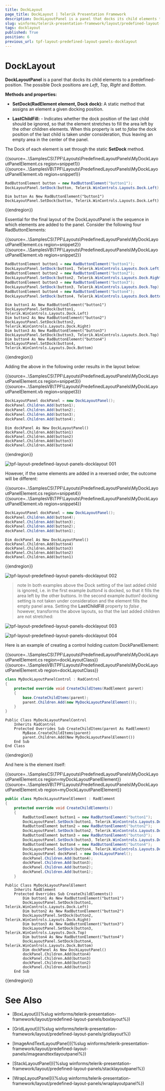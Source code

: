 ```yaml
---
title: DockLayout
page_title: DockLayout | Telerik Presentation Framework
description: DockLayoutPanel is a panel that docks its child elements to a predefined-position.
slug: winforms/telerik-presentation-framework/layout/predefined-layout-panels/docklayout
tags: docklayout
published: True
position: 6
previous_url: tpf-layout-predefined-layout-panels-docklayout
---
```


# DockLayout

__DockLayoutPanel__ is a panel that docks its child elements to a predefined-position. The possible Dock positions are *Left*, *Top*, *Right* and *Bottom*.

__Methods and properties:__

* __SetDock(RadElement element, Dock dock):__ A static method that assigns an element a given docking position.

* __LastChildFill:__ - Indicates whether the dock position of the last child should be ignored, so that the element stretches to fill the area left by the other children elements. When this property is set to *false* the dock position of the last child is taken under consideration, thus leaving an empty area in the center of the panel.

The Dock of each element is set through the static __SetDock__ method.

{{source=..\SamplesCS\TPF\Layouts\PredefinedLayoutPanels\MyDockLayoutPanelElement.cs region=snippet1}} 
{{source=..\SamplesVB\TPF\Layouts\PredefinedLayoutPanels\MyDockLayoutPanelElement.vb region=snippet1}} 

````C#
RadButtonElement button = new RadButtonElement("button1");
DockLayoutPanel.SetDock(button, Telerik.WinControls.Layouts.Dock.Left);

````
````VB.NET
Dim button As New RadButtonElement("button1")
DockLayoutPanel.SetDock(button, Telerik.WinControls.Layouts.Dock.Left)

````

{{endregion}} 

Essential for the final layout of the DockLayoutPanel is the sequence in which elements are added to the panel. Consider the following four RadButtonElements:

{{source=..\SamplesCS\TPF\Layouts\PredefinedLayoutPanels\MyDockLayoutPanelElement.cs region=snippet2}} 
{{source=..\SamplesVB\TPF\Layouts\PredefinedLayoutPanels\MyDockLayoutPanelElement.vb region=snippet2}} 

````C#
RadButtonElement button1 = new RadButtonElement("button1");
DockLayoutPanel.SetDock(button1, Telerik.WinControls.Layouts.Dock.Left);
RadButtonElement button2 = new RadButtonElement("button2");
DockLayoutPanel.SetDock(button2, Telerik.WinControls.Layouts.Dock.Right);
RadButtonElement button3 = new RadButtonElement("button3");
DockLayoutPanel.SetDock(button3, Telerik.WinControls.Layouts.Dock.Top);
RadButtonElement button4 = new RadButtonElement("button4");
DockLayoutPanel.SetDock(button4, Telerik.WinControls.Layouts.Dock.Bottom);

````
````VB.NET
Dim button1 As New RadButtonElement("button1")
DockLayoutPanel.SetDock(button1, Telerik.WinControls.Layouts.Dock.Left)
Dim button2 As New RadButtonElement("button2")
DockLayoutPanel.SetDock(button2, Telerik.WinControls.Layouts.Dock.Right)
Dim button3 As New RadButtonElement("button3")
DockLayoutPanel.SetDock(button3, Telerik.WinControls.Layouts.Dock.Top)
Dim button4 As New RadButtonElement("button4")
DockLayoutPanel.SetDock(button4, Telerik.WinControls.Layouts.Dock.Bottom)

````

{{endregion}} 

Adding the above in the following order results in the layout below:

{{source=..\SamplesCS\TPF\Layouts\PredefinedLayoutPanels\MyDockLayoutPanelElement.cs region=snippet3}} 
{{source=..\SamplesVB\TPF\Layouts\PredefinedLayoutPanels\MyDockLayoutPanelElement.vb region=snippet3}} 

````C#
DockLayoutPanel dockPanel = new DockLayoutPanel();
dockPanel.Children.Add(button1);
dockPanel.Children.Add(button2);
dockPanel.Children.Add(button3);
dockPanel.Children.Add(button4);

````
````VB.NET
Dim dockPanel As New DockLayoutPanel()
dockPanel.Children.Add(button1)
dockPanel.Children.Add(button2)
dockPanel.Children.Add(button3)
dockPanel.Children.Add(button4)

````

{{endregion}} 

![tpf-layout-predefined-layout-panels-docklayout 001](images/tpf-layout-predefined-layout-panels-docklayout001.png)

However, if the same elements are added in a reversed order, the outcome will be different:

{{source=..\SamplesCS\TPF\Layouts\PredefinedLayoutPanels\MyDockLayoutPanelElement.cs region=snippet4}} 
{{source=..\SamplesVB\TPF\Layouts\PredefinedLayoutPanels\MyDockLayoutPanelElement.vb region=snippet4}} 

````C#
DockLayoutPanel dockPanel = new DockLayoutPanel();
dockPanel.Children.Add(button4);
dockPanel.Children.Add(button3);
dockPanel.Children.Add(button2);
dockPanel.Children.Add(button1);

````
````VB.NET
Dim dockPanel As New DockLayoutPanel()
dockPanel.Children.Add(button4)
dockPanel.Children.Add(button3)
dockPanel.Children.Add(button2)
dockPanel.Children.Add(button1)

````

{{endregion}} 

![tpf-layout-predefined-layout-panels-docklayout 002](images/tpf-layout-predefined-layout-panels-docklayout002.png)

>note In both examples above the Dock setting of the last added child is ignored, i.e. in the first example *button4* is docked, so that it fills the area left by the other buttons. In the second example *button1* docking setting is not taken under consideration and the element fills the empty panel area. Setting the __LastChildFill__ property to *false* , however, transforms the above layouts, so that the last added children are not stretched:
>


![tpf-layout-predefined-layout-panels-docklayout 003](images/tpf-layout-predefined-layout-panels-docklayout003.png)

![tpf-layout-predefined-layout-panels-docklayout 004](images/tpf-layout-predefined-layout-panels-docklayout004.png)

Here is an example of creating a control holding custom DockPanelElement:

{{source=..\SamplesCS\TPF\Layouts\PredefinedLayoutPanels\MyDockLayoutPanelElement.cs region=dockLayoutClass}} 
{{source=..\SamplesVB\TPF\Layouts\PredefinedLayoutPanels\MyDockLayoutPanelElement.vb region=dockLayoutClass}} 

````C#
class MyDockLayoutPanelControl : RadControl
{
    protected override void CreateChildItems(RadElement parent)
    {
        base.CreateChildItems(parent);
        parent.Children.Add(new MyDockLayoutPanelElement());
    }
}

````
````VB.NET
Public Class MyDockLayoutPanelControl
    Inherits RadControl
    Protected Overrides Sub CreateChildItems(parent As RadElement)
        MyBase.CreateChildItems(parent)
        parent.Children.Add(New MyDockLayoutPanelElement())
    End Sub
End Class

````

{{endregion}} 

And here is the element itself:

{{source=..\SamplesCS\TPF\Layouts\PredefinedLayoutPanels\MyDockLayoutPanelElement.cs region=myDockLayoutPanelElement}} 
{{source=..\SamplesVB\TPF\Layouts\PredefinedLayoutPanels\MyDockLayoutPanelElement.vb region=myDockLayoutPanelElement}} 

````C#
public class MyDockLayoutPanelElement : RadElement
{
    protected override void CreateChildElements()
    {
        RadButtonElement button1 = new RadButtonElement("button1");
        DockLayoutPanel.SetDock(button1, Telerik.WinControls.Layouts.Dock.Left);
        RadButtonElement button2 = new RadButtonElement("button2");
        DockLayoutPanel.SetDock(button2, Telerik.WinControls.Layouts.Dock.Right);
        RadButtonElement button3 = new RadButtonElement("button3");
        DockLayoutPanel.SetDock(button3, Telerik.WinControls.Layouts.Dock.Top);
        RadButtonElement button4 = new RadButtonElement("button4");
        DockLayoutPanel.SetDock(button4, Telerik.WinControls.Layouts.Dock.Bottom);
        DockLayoutPanel dockPanel = new DockLayoutPanel();
        dockPanel.Children.Add(button4);
        dockPanel.Children.Add(button3);
        dockPanel.Children.Add(button2);
        dockPanel.Children.Add(button1);
    }

````
````VB.NET
Public Class MyDockLayoutPanelElement
    Inherits RadElement
    Protected Overrides Sub CreateChildElements()
        Dim button1 As New RadButtonElement("button1")
        DockLayoutPanel.SetDock(button1, Telerik.WinControls.Layouts.Dock.Left)
        Dim button2 As New RadButtonElement("button2")
        DockLayoutPanel.SetDock(button2, Telerik.WinControls.Layouts.Dock.Right)
        Dim button3 As New RadButtonElement("button3")
        DockLayoutPanel.SetDock(button3, Telerik.WinControls.Layouts.Dock.Top)
        Dim button4 As New RadButtonElement("button4")
        DockLayoutPanel.SetDock(button4, Telerik.WinControls.Layouts.Dock.Bottom)
        Dim dockPanel As New DockLayoutPanel()
        dockPanel.Children.Add(button4)
        dockPanel.Children.Add(button3)
        dockPanel.Children.Add(button2)
        dockPanel.Children.Add(button1)
    End Sub

````

{{endregion}}

# See Also
* [BoxLayout]({%slug winforms/telerik-presentation-framework/layout/predefined-layout-panels/boxlayout%})

* [GridLayout]({%slug winforms/telerik-presentation-framework/layout/predefined-layout-panels/gridlayout%})

* [ImageAndTextLayoutPanel]({%slug winforms/telerik-presentation-framework/layout/predefined-layout-panels/imageandtextlayoutpanel%})

* [StackLayoutPanel]({%slug winforms/telerik-presentation-framework/layout/predefined-layout-panels/stacklayoutpanel%})

* [WrapLayoutPanel]({%slug winforms/telerik-presentation-framework/layout/predefined-layout-panels/wraplayoutpanel%})

